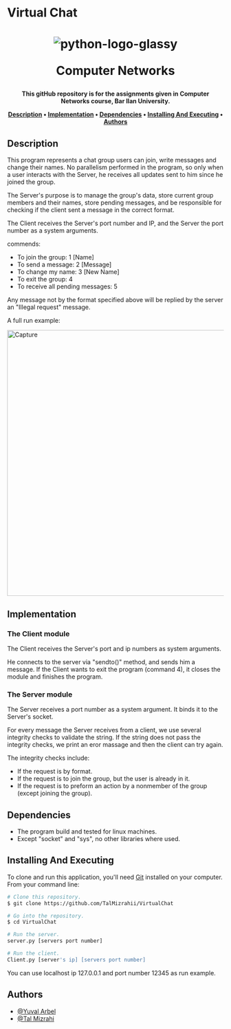 # Virtual Chat

<h1 align="center">
  
  ![python-logo-glassy](https://user-images.githubusercontent.com/103560553/204082228-92a30920-ca99-4517-9b9d-c3ab44d42a0b.png)

  Computer Networks
  <br>
</h1>

<h4 align="center">This gitHub repository is for the assignments given in Computer Networks course, Bar Ilan University.


<p align="center">
  <a href="#description">Description</a> •
  <a href="#implementation">Implementation</a> •
  <a href="#dependencies">Dependencies</a> •
  <a href="#installing-and-executing">Installing And Executing</a> •
  <a href="#authors">Authors</a> 
</p>

## Description

This program represents a chat group users can join, write messages and change their names. 
No parallelism performed in the program, so only when a user interacts with the Server, he receives all updates sent to him since he joined the group.

The Server's purpose is to manage the group's data, store current group members and their names, store pending messages, and be responsible for checking if the client sent a message in the correct format.

The Client receives the Server's port number and IP, and the Server the port number as a system arguments.

commends:
* To join the group: 1 [Name]
* To send a message: 2 [Message]
* To change my name: 3 [New Name]
* To exit the group: 4
* To receive all pending messages: 5

Any message not by the format specified above will be replied by the server an "Illegal request" message.
  
  A full run example:
  
<img width="618" alt="Capture" src="https://user-images.githubusercontent.com/103560553/203810324-cacafd9f-34ee-45ea-b3de-bf99a59ffec7.PNG">


## Implementation

### The Client module
The Client receives the Server's port and ip numbers as system arguments.

He connects to the server via "sendto()" method, and sends him a message.
If the Client wants to exit the program (command 4), it closes the module and finishes the program.

### The Server module

The Server receives a port number as a system argument. It binds it to the Server's socket.

For every message the Server receives from a client, we use several integrity checks to validate the string. 
If the string does not pass the integrity checks, we print an eror massage and then the client can try again.

The integrity checks include:

* If the request is by format.
* If the request is to join the group, but the user is already in it.
* If the request is to preform an action by a nonmember of the group (except joining the group).

## Dependencies

* The program build and tested for linux machines.
* Except "socket" and "sys", no other libraries where used.

## Installing And Executing

To clone and run this application, you'll need [Git](https://git-scm.com) installed on your computer. From your command line:

```bash
# Clone this repository.
$ git clone https://github.com/TalMizrahii/VirtualChat

# Go into the repository.
$ cd VirtualChat
```

```bash
# Run the server.
server.py [servers port number]
```

```bash
# Run the client.
Client.py [server's ip] [servers port number]
```
  You can use localhost ip 127.0.0.1 and port number 12345 as run example.


## Authors
* [@Yuval Arbel](https://github.com/YuvalArbel1)
* [@Tal Mizrahi](https://github.com/TalMizrahii)


